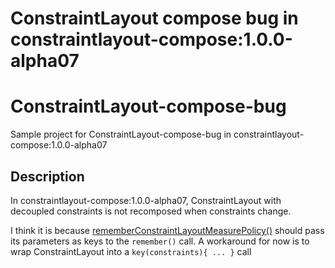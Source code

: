 ConstraintLayout compose bug in constraintlayout-compose:1.0.0-alpha07
============
# ConstraintLayout-compose-bug
Sample project for ConstraintLayout-compose-bug in constraintlayout-compose:1.0.0-alpha07

Description
----------
In constraintlayout-compose:1.0.0-alpha07, ConstraintLayout with decoupled constraints is not recomposed when constraints change.

I think it is because [rememberConstraintLayoutMeasurePolicy()](https://cs.android.com/androidx/constraintlayout/+/main:constraintlayout/compose/src/main/java/androidx/constraintlayout/compose/ConstraintLayout.kt;l=100)  should pass its parameters as keys to the `remember()`  call.
A workaround for now is to wrap ConstraintLayout into a `key(constraints){ ... }` call
